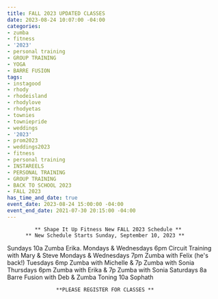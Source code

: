 ```yaml
---
title: FALL 2023 UPDATED CLASSES
date: 2023-08-24 10:07:00 -04:00
categories:
- zumba
- fitness
- '2023'
- personal training
- GROUP TRAINING
- YOGA
- BARRE FUSION
tags:
- instagood
- rhody
- rhodeisland
- rhodylove
- rhodyetas
- townies
- towniepride
- weddings
- '2023'
- prom2023
- weddings2023
- fitness
- personal training
- INSTAREELS
- PERSONAL TRAINING
- GROUP TRAINING
- BACK TO SCHOOL 2023
- FALL 2023
has_time_and_date: true
event_date: 2023-08-24 15:00:00 -04:00
event_end_date: 2021-07-30 20:15:00 -04:00
---
```


             ** Shape It Up Fitness New FALL 2023 Schedule **
          ** New Schedule Starts Sunday, September 10, 2023 **

Sundays              10a Zumba Erika.
Mondays & Wednesdays 6pm  Circuit Training with Mary & Steve
Mondays & Wednesdays 7pm  Zumba with Felix (he's back!)
Tuesdays             6mp  Zumba with Michelle & 7p Zumba with Sonia
Thursdays            6pm  Zumba with Erika & 7p Zumba with Sonia
Saturdays            8a   Barre Fusion with Deb & Zumba Toning 10a Sophath 

                    **PLEASE REGISTER FOR CLASSES **
